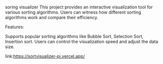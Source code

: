 soring visualizer
This project provides an interactive visualization tool for various sorting algorithms. Users can witness how different sorting algorithms work and compare their efficiency.

Features:

Supports popular sorting algorithms like Bubble Sort, Selection Sort, Insertion sort.
Users can control the visualization speed and adjust the data size.

link:https://sortvisualizer-pi.vercel.app/
